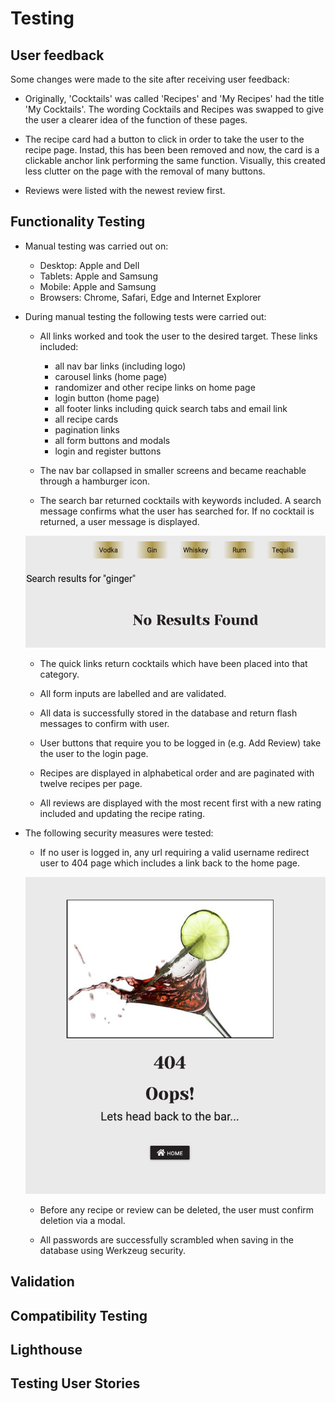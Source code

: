 # Testing

## User feedback

Some changes were made to the site after receiving user feedback:

- Originally, 'Cocktails' was called 'Recipes' and 'My Recipes' had the title 'My Cocktails'. The wording Cocktails and Recipes was swapped to give the user a clearer idea of the function of these pages. 

- The recipe card had a button to click in order to take the user to the recipe page. Instad, this has been been removed and now, the card is a clickable anchor link performing the same function. Visually, this created less clutter on the page with the removal of many buttons. 

- Reviews were listed with the newest review first. 


## Functionality Testing

- Manual testing was carried out on:
    - Desktop: Apple and Dell
    - Tablets: Apple and Samsung
    - Mobile: Apple and Samsung
    - Browsers: Chrome, Safari, Edge and Internet Explorer

- During manual testing the following tests were carried out:
    - All links worked and took the user to the desired target. These links included:
        - all nav bar links (including logo)
        - carousel links (home page)
        - randomizer and other recipe links on home page
        - login button (home page)
        - all footer links including quick search tabs and email link
        - all recipe cards
        - pagination links
        - all form buttons and modals
        - login and register buttons

    - The nav bar collapsed in smaller screens and became reachable through a hamburger icon.

    - The search bar returned cocktails with keywords included. A search message confirms what the user has searched for. If no cocktail is returned, a user message is displayed. 

    ![No results found](static/images/readme/noresults.png)

    - The quick links return cocktails which have been placed into that category. 

    - All form inputs are labelled and are validated. 

    - All data is successfully stored in the database and return flash messages to confirm with user.

    - User buttons that require you to be logged in (e.g. Add Review) take the user to the login page. 

    - Recipes are displayed in alphabetical order and are paginated with twelve recipes per page. 
    
    - All reviews are displayed with the most recent first with a new rating included and updating the recipe rating. 

- The following security measures were tested:

    - If no user is logged in, any url requiring a valid username redirect user to 404 page which includes a link back to the home page. 

    ![No results found](static/images/readme/404.png)

    - Before any recipe or review can be deleted, the user must confirm deletion via a modal. 

    - All passwords are successfully scrambled when saving in the database using Werkzeug security.

## Validation

## Compatibility Testing

## Lighthouse

## Testing User Stories